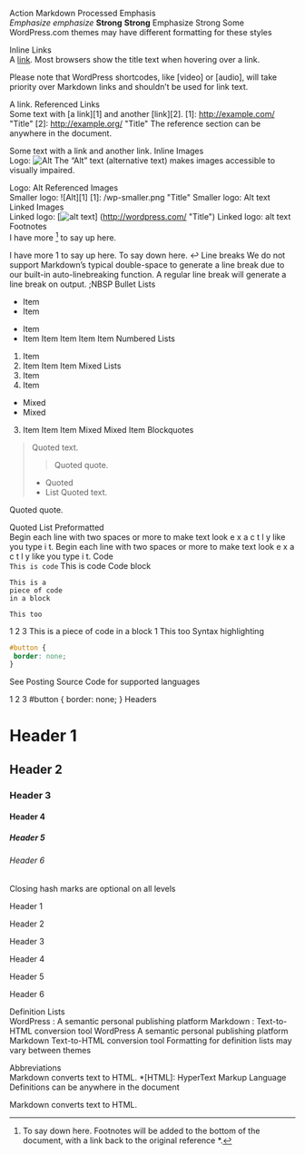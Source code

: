 Action	Markdown	Processed
Emphasis	
*Emphasize* _emphasize_
**Strong** __Strong__
Emphasize
Strong
Some WordPress.com themes may have different formatting for these styles

Inline Links	
A [link](http://example.com "Title").
Most browsers show the title text when hovering over a link.

Please note that WordPress shortcodes, like [video] or [audio], will take priority over Markdown links and shouldn’t be used for link text.

A link.
Referenced Links	
Some text with [a link][1] and
another [link][2].
[1]: http://example.com/ "Title"
[2]: http://example.org/ "Title"
The reference section can be anywhere in the document.

Some text with a link and another link.
Inline Images	
Logo: ![Alt](/wp.png "Title")
The “Alt” text (alternative text) makes images accessible to visually impaired.

Logo: Alt
Referenced Images	
Smaller logo: ![Alt][1]
[1]: /wp-smaller.png "Title"
Smaller logo: Alt text
Linked Images	
Linked logo: [![alt text](/wp-smaller.png)]
(http://wordpress.com/ "Title")
Linked logo: alt text
Footnotes	
I have more [^1] to say up here.
[^1]: To say down here.
Footnotes will be added to the bottom of the document, with a link back to the original reference *.

I have more 1 to say up here.
To say down here.  ↩
Line breaks	We do not support Markdown’s typical double-space to generate a line break due to our built-in auto-linebreaking function. A regular line break will generate a line break on output.	;NBSP
Bullet Lists	
* Item
* Item
- Item
- Item
Item
Item
Item
Item
Numbered Lists	
1. Item
2. Item
Item
Item
Mixed Lists	
1. Item
2. Item
 * Mixed
 * Mixed
3. Item
Item
Item
Mixed
Mixed
Item
Blockquotes	
> Quoted text.
> > Quoted quote.
> * Quoted
> * List
Quoted text.

Quoted quote.

Quoted
List
Preformatted	
 Begin each line with
 two spaces or more to
 make text look
 e x a c t l y
 like you type i
 t.
Begin each line with
two spaces or more to
make text look
e x a c t l y
like you type i
t.
Code	
`This is code`
This is code
Code block	
~~~~
This is a
piece of code
in a block
~~~~
```
This too
```
1
2
3
This is a
piece of code
in a block
1
This too
Syntax highlighting	
```css
#button {
 border: none;
}
```
See Posting Source Code for supported languages

1
2
3
#button {
border: none;
}
Headers	
# Header 1
## Header 2
### Header 3
#### Header 4 ####
##### Header 5 #####
###### Header 6 ######
Closing hash marks are optional on all levels

Header 1

Header 2

Header 3

Header 4

Header 5

Header 6

Definition Lists	
WordPress
: A semantic personal publishing platform
Markdown
: Text-to-HTML conversion tool
WordPress
A semantic personal publishing platform
Markdown
Text-to-HTML conversion tool
Formatting for definition lists may vary between themes

Abbreviations	
Markdown converts text to HTML.
*[HTML]: HyperText Markup Language
Definitions can be anywhere in the document

Markdown converts text to HTML.
